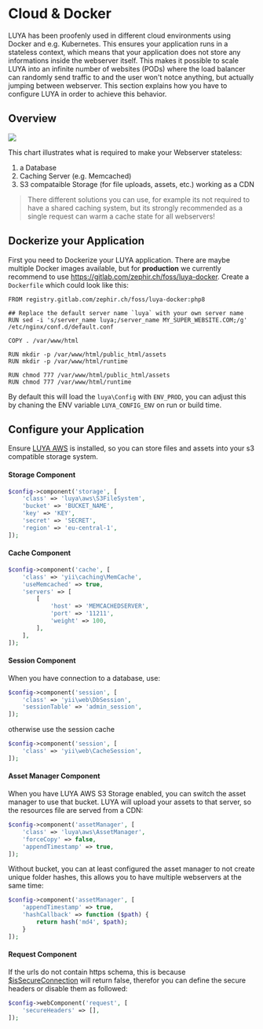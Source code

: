# Cloud & Docker 

LUYA has been proofenly used in different cloud environments using Docker and e.g. Kubernetes. This ensures your application runs in a stateless context, which means that your application does not store any informations inside the webserver itself. This makes it possible to scale LUYA into an infinite number of websites (PODs) where the load balancer can randomly send traffic to and the user won't notce anything, but actually jumping between webserver. This section explains how you have to configure LUYA in order to achieve this behavior.

## Overview

[![](https://mermaid.ink/img/eyJjb2RlIjoiZ3JhcGggVERcbiAgICBBW1VzZXIgdmlzaXRzIHlvdXIgV2Vic2VpdGVdXG4gICAgQSAtLT4gQntMb2FkIEJhbGFuY2VyfVxuICAgIEIgLS0-IERbTFVZQSBQT0QgIzFdXG4gICAgQiAtLT4gRVtMVVlBIFBPRCAjMl1cbiAgICBCIC0tPiBGW0xVWUEgUE9EICMzXVxuICAgIEQgLS0-IEdbRGF0YWJhc2VdXG4gICAgRSAtLT4gR1xuICAgIEYgLS0-IEdcbiAgICBEIC0tPiBIW0NhY2hpbmddXG4gICAgRSAtLT4gSFxuICAgIEYgLS0-IEhcbiAgICBEIC0tPiBJW1MzIFN0b3JhZ2VdXG4gICAgRSAtLT4gSVxuICAgIEYgLS0-IElcbiAgICAgICAgICAgICIsIm1lcm1haWQiOnt9LCJ1cGRhdGVFZGl0b3IiOmZhbHNlfQ)](https://mermaid-js.github.io/mermaid-live-editor/#/edit/eyJjb2RlIjoiZ3JhcGggVERcbiAgICBBW1VzZXIgdmlzaXRzIHlvdXIgV2Vic2VpdGVdXG4gICAgQSAtLT4gQntMb2FkIEJhbGFuY2VyfVxuICAgIEIgLS0-IERbTFVZQSBQT0QgIzFdXG4gICAgQiAtLT4gRVtMVVlBIFBPRCAjMl1cbiAgICBCIC0tPiBGW0xVWUEgUE9EICMzXVxuICAgIEQgLS0-IEdbRGF0YWJhc2VdXG4gICAgRSAtLT4gR1xuICAgIEYgLS0-IEdcbiAgICBEIC0tPiBIW0NhY2hpbmddXG4gICAgRSAtLT4gSFxuICAgIEYgLS0-IEhcbiAgICBEIC0tPiBJW1MzIFN0b3JhZ2VdXG4gICAgRSAtLT4gSVxuICAgIEYgLS0-IElcbiAgICAgICAgICAgICIsIm1lcm1haWQiOnt9LCJ1cGRhdGVFZGl0b3IiOmZhbHNlfQ)

This chart illustrates what is required to make your Webserver stateless:

1. a Database
2. Caching Server (e.g. Memcached)
3. S3 compataible Storage (for file uploads, assets, etc.) working as a CDN

> There different solutions you can use, for example its not required to have a shared caching system, but its strongly recommended as a single request can warm a cache state for all webservers!

## Dockerize your Application

First you need to Dockerize your LUYA application. There are maybe multiple Docker images available, but for **production** we currently recommend to use https://gitlab.com/zephir.ch/foss/luya-docker. Create a `Dockerfile` which could look like this:

```docker
FROM registry.gitlab.com/zephir.ch/foss/luya-docker:php8

## Replace the default server name `luya` with your own server name
RUN sed -i 's/server_name luya;/server_name MY_SUPER_WEBSITE.COM;/g' /etc/nginx/conf.d/default.conf

COPY . /var/www/html

RUN mkdir -p /var/www/html/public_html/assets
RUN mkdir -p /var/www/html/runtime

RUN chmod 777 /var/www/html/public_html/assets
RUN chmod 777 /var/www/html/runtime
```

By default this will load the `luya\Config` with `ENV_PROD`, you can adjust this by chaning the ENV variable `LUYA_CONFIG_ENV` on run or build time.

## Configure your Application

Ensure [LUYA AWS](https://github.com/luyadev/luya-aws) is installed, so you can store files and assets into your s3 compatible storage system. 

#### Storage Component

```php
$config->component('storage', [
    'class' => 'luya\aws\S3FileSystem',
    'bucket' => 'BUCKET_NAME',
    'key' => 'KEY',
    'secret' => 'SECRET',
    'region' => 'eu-central-1',
]);
```

#### Cache Component

```php
$config->component('cache', [
    'class' => 'yii\caching\MemCache',
    'useMemcached' => true,
    'servers' => [
        [
            'host' => 'MEMCACHEDSERVER',
            'port' => '11211',
            'weight' => 100,
        ],
    ],
]);
```

#### Session Component

When you have connection to a database, use:

```php
$config->component('session', [
    'class' => 'yii\web\DbSession',
    'sessionTable' => 'admin_session',
]);
```

otherwise use the session cache

```php
$config->component('session', [
    'class' => 'yii\web\CacheSession',
]);
```

#### Asset Manager Component

When you have LUYA AWS S3 Storage enabled, you can switch the asset manager to use that bucket. LUYA will upload your assets to that server, so the resources file are served from a CDN:

```php
$config->component('assetManager', [
    'class' => 'luya\aws\AssetManager',
    'forceCopy' => false,
    'appendTimestamp' => true,
]);
```

Without bucket, you can at least configured the asset manager to not create unique folder hashes, this allows you to have multiple webservers at the same time:

```php
$config->component('assetManager', [
    'appendTimestamp' => true,
    'hashCallback' => function ($path) {
        return hash('md4', $path);
    }  
]);
```

#### Request Component

If the urls do not contain https schema, this is because [$isSecureConnection](https://www.yiiframework.com/doc/api/2.0/yii-web-request#getIsSecureConnection()-detail) will return false, therefor you can define the secure headers or disable them as followed:

```php
$config->webComponent('request', [
    'secureHeaders' => [],
]);
```
